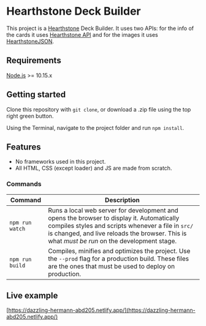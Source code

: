 # Hearthstone Deck Builder

This project is a [Hearthstone](https://playhearthstone.com/) Deck Builder. It uses two APIs: for the info of the cards it uses [Hearthstone API](https://rapidapi.com/omgvamp/api/hearthstone) and for the images it uses [HearthstoneJSON](https://hearthstonejson.com/).

## Requirements

[Node.js](http://nodejs.org/) >= 10.15.x

## Getting started

Clone this repository with `git clone`, or download a .zip file using the top right green button.

Using the Terminal, navigate to the project folder and run `npm install`.

## Features

- No frameworks used in this project.
- All HTML, CSS (except loader) and JS are made from scratch.

### Commands

| Command         | Description                                                                                                                                                                                                                                     |
| --------------- | ----------------------------------------------------------------------------------------------------------------------------------------------------------------------------------------------------------------------------------------------- |
| `npm run watch` | Runs a local web server for development and opens the browser to display it. Automatically compiles styles and scripts whenever a file in `src/` is changed, and live reloads the browser. This is what _must be run_ on the development stage. |
| `npm run build` | Compiles, minifies and optimizes the project. Use the `--prod` flag for a production build. These files are the ones that must be used to deploy on production.                                                                                 |

## Live example

[https://dazzling-hermann-abd205.netlify.app/](https://dazzling-hermann-abd205.netlify.app/)
